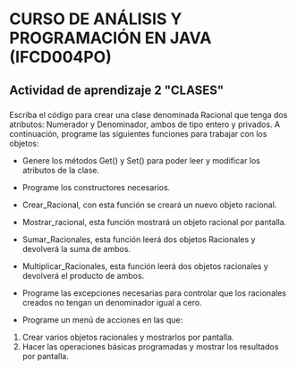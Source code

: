 # CURSO DE ANÁLISIS Y PROGRAMACIÓN EN JAVA (IFCD004PO)

## Actividad de aprendizaje 2 "CLASES"

### 

Escriba el código para crear una clase denominada Racional que tenga dos atributos: Numerador y Denominador, ambos de tipo entero y privados. A continuación, programe las siguientes funciones para trabajar con los objetos:

- Genere los métodos Get() y Set() para poder leer y modificar los atributos de la clase.
- Programe los constructores necesarios.
- Crear_Racional, con esta función se creará un nuevo objeto racional.
- Mostrar_racional, esta función mostrará un objeto racional por pantalla.
- Sumar_Racionales, esta función leerá dos objetos Racionales y devolverá la suma de ambos.
- Multiplicar_Racionales, esta función leerá dos objetos racionales y devolverá el producto de ambos.
- Programe las excepciones necesarias para controlar que los racionales creados no tengan un denominador igual a cero.

- Programe un menú de acciones en las que:
1. Crear varios objetos racionales y mostrarlos por pantalla.
2. Hacer las operaciones básicas programadas y mostrar los resultados por pantalla.